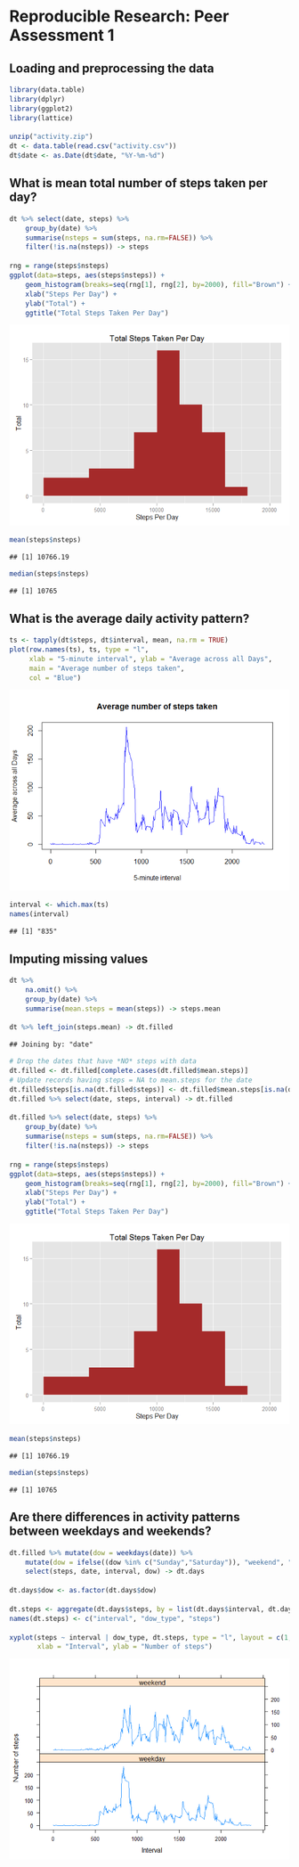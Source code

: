 # Reproducible Research: Peer Assessment 1

## Loading and preprocessing the data


```r
library(data.table)
library(dplyr)
library(ggplot2)
library(lattice)

unzip("activity.zip")
dt <- data.table(read.csv("activity.csv"))
dt$date <- as.Date(dt$date, "%Y-%m-%d")
```

## What is mean total number of steps taken per day?


```r
dt %>% select(date, steps) %>%
    group_by(date) %>%
    summarise(nsteps = sum(steps, na.rm=FALSE)) %>%
    filter(!is.na(nsteps)) -> steps

rng = range(steps$nsteps)
ggplot(data=steps, aes(steps$nsteps)) +
    geom_histogram(breaks=seq(rng[1], rng[2], by=2000), fill="Brown") +
    xlab("Steps Per Day") +
    ylab("Total") +
    ggtitle("Total Steps Taken Per Day")
```

![](PA1_template_files/figure-html/total_steps_per_day-1.png) 

```r
mean(steps$nsteps)
```

```
## [1] 10766.19
```

```r
median(steps$nsteps)
```

```
## [1] 10765
```

## What is the average daily activity pattern?


```r
ts <- tapply(dt$steps, dt$interval, mean, na.rm = TRUE)
plot(row.names(ts), ts, type = "l",
     xlab = "5-minute interval", ylab = "Average across all Days",
     main = "Average number of steps taken",
     col = "Blue")
```

![](PA1_template_files/figure-html/avg_daily_activity-1.png) 

```r
interval <- which.max(ts)
names(interval)
```

```
## [1] "835"
```

## Imputing missing values


```r
dt %>%
    na.omit() %>%
    group_by(date) %>%
    summarise(mean.steps = mean(steps)) -> steps.mean

dt %>% left_join(steps.mean) -> dt.filled
```

```
## Joining by: "date"
```

```r
# Drop the dates that have *NO* steps with data
dt.filled <- dt.filled[complete.cases(dt.filled$mean.steps)]
# Update records having steps = NA to mean.steps for the date
dt.filled$steps[is.na(dt.filled$steps)] <- dt.filled$mean.steps[is.na(dt.filled$steps)]
dt.filled %>% select(date, steps, interval) -> dt.filled

dt.filled %>% select(date, steps) %>%
    group_by(date) %>%
    summarise(nsteps = sum(steps, na.rm=FALSE)) %>%
    filter(!is.na(nsteps)) -> steps

rng = range(steps$nsteps)
ggplot(data=steps, aes(steps$nsteps)) +
    geom_histogram(breaks=seq(rng[1], rng[2], by=2000), fill="Brown") +
    xlab("Steps Per Day") +
    ylab("Total") +
    ggtitle("Total Steps Taken Per Day")
```

![](PA1_template_files/figure-html/Missing_Values-1.png) 

```r
mean(steps$nsteps)
```

```
## [1] 10766.19
```

```r
median(steps$nsteps)
```

```
## [1] 10765
```


## Are there differences in activity patterns between weekdays and weekends?


```r
dt.filled %>% mutate(dow = weekdays(date)) %>%
    mutate(dow = ifelse((dow %in% c("Sunday","Saturday")), "weekend", "weekday")) %>%
    select(steps, date, interval, dow) -> dt.days

dt.days$dow <- as.factor(dt.days$dow)

dt.steps <- aggregate(dt.days$steps, by = list(dt.days$interval, dt.days$dow), mean)
names(dt.steps) <- c("interval", "dow_type", "steps")

xyplot(steps ~ interval | dow_type, dt.steps, type = "l", layout = c(1, 2),
       xlab = "Interval", ylab = "Number of steps")
```

![](PA1_template_files/figure-html/activity_patterns-1.png) 

